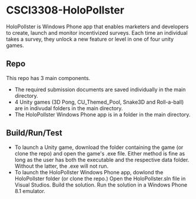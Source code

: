 # CSCI3308-HoloPollster

HoloPollster is Windows Phone app that enables marketers and developers to create, launch and monitor incentivized surveys. Each time an individual takes a survey, they unlock a new feature or level in one of four unity games.  

## Repo  
This repo has 3 main components.   
* The required submission documents are saved individually in the main directory.  
* 4 Unity games (3D Pong, CU_Themed_Pool, Snake3D and Roll-a-ball) are in indivudal folders in the main directory.  
* The HoloPollster Windows Phone app is in a folder in the main directory.  

## Build/Run/Test  
* To launch a Unity game, download the folder containing the game (or clone the repo) and open the game's .exe file.  Either method is fine as long as the user has both the executable and the respective data folder. Without the latter, the .exe will not run.
* To launch the HoloPollster Windows Phone app, dowlond the HoloPollster folder (or clone the repo.) Open the HoloPollster.sln file in Visual Studios. Build the solution. Run the solution in a Windows Phone 8.1 emulator. 
